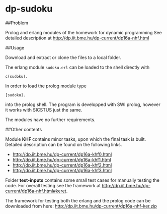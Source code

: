 # dp-sudoku

##Problem

Prolog and erlang modules of the homework for dynamic programming
See detailed description at http://dp.iit.bme.hu/dp-current/dp16a-nhf.html

##Usage

Download and extract or clone the files to a local folder. 

The erlang module ```sudoku.erl``` can be loaded to the shell directly with

```
c(sudoku).
```

In order to load the prolog module type

```
[sudoku].
```

into the prolog shell. The program is developped with SWI prolog, however it works with SICSTUS just the same.

The modules have no further requirements.

##Other contents

Module <b>KHF</b> contains minor tasks, upon which the final task is built.
Detailed description can be found on the following links.
- http://dp.iit.bme.hu/dp-current/dp16a-khf0.html
- http://dp.iit.bme.hu/dp-current/dp16a-khf1.html
- http://dp.iit.bme.hu/dp-current/dp16a-khf2.html
- http://dp.iit.bme.hu/dp-current/dp16a-khf3.html

Folder **test-inputs** contains some small test cases for manually testing the code. For overall testing see the framework at http://dp.iit.bme.hu/dp-current/dp16a-nhf.html#keret.

The framework for testing both the erlang and the prolog code can be downloaded from here: http://dp.iit.bme.hu/dp-current/dp16a-nhf-ker.zip
